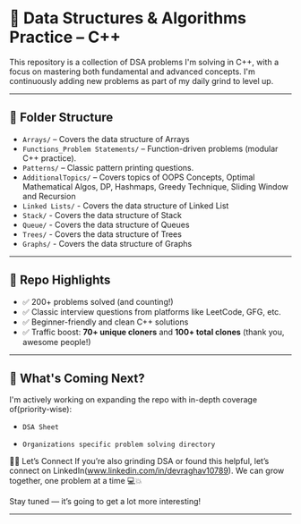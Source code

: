 # 🧠 Data Structures & Algorithms Practice – C++

This repository is a collection of DSA problems I'm solving in C++, with a focus on mastering both fundamental and advanced concepts. I'm continuously adding new problems as part of my daily grind to level up.

---

## 📁 Folder Structure

- `Arrays/` – Covers the data structure of Arrays
- `Functions_Problem Statements/` – Function-driven problems (modular C++ practice).
- `Patterns/` – Classic pattern printing questions.
- `AdditionalTopics/` – Covers topics of OOPS Concepts, Optimal Mathematical Algos, DP, Hashmaps, Greedy Technique, Sliding Window and Recursion
- `Linked Lists/` - Covers the data structure of Linked List
- `Stack/` - Covers the data structure of Stack
- `Queue/` - Covers the data structure of Queues
- `Trees/` - Covers the data structure of Trees
- `Graphs/` - Covers the data structure of Graphs

---

## 🚀 Repo Highlights

- ✅ 200+ problems solved (and counting!)
- ✅ Classic interview questions from platforms like LeetCode, GFG, etc.
- ✅ Beginner-friendly and clean C++ solutions
- ✅ Traffic boost: **70+ unique cloners** and **100+ total clones** (thank you, awesome people!)

---

## 📌 What's Coming Next?

I'm actively working on expanding the repo with in-depth coverage of(priority-wise):

-     DSA Sheet
-     Organizations specific problem solving directory

👨‍💻 Let’s Connect
If you’re also grinding DSA or found this helpful, let’s connect on LinkedIn(www.linkedin.com/in/devraghav10789).
We can grow together, one problem at a time 💻💥

Stay tuned — it’s going to get a lot more interesting!

---
